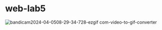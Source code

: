 # web-lab5
 
![bandicam2024-04-0508-29-34-728-ezgif com-video-to-gif-converter](https://github.com/VasluianI0n/web-lab5/assets/79792299/71ecc303-bc7a-4003-86ae-e9323cd15998)
